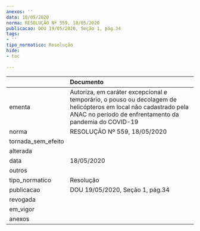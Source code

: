 ```yaml
---
anexos: ''
data: 18/05/2020
norma: RESOLUÇÃO Nº 559, 18/05/2020
publicacao: DOU 19/05/2020, Seção 1, pág.34
tags:
- ''
tipo_normatico: Resolução
hide: 
- toc 
 
---
```


|                    | Documento                                                                                                                                                                 |
|:-------------------|:--------------------------------------------------------------------------------------------------------------------------------------------------------------------------|
| ementa             | Autoriza, em caráter excepcional e temporário, o pouso ou decolagem de helicópteros em local não cadastrado pela ANAC no período de enfrentamento da pandemia do COVID-19 |
| norma              | RESOLUÇÃO Nº 559, 18/05/2020                                                                                                                                              |
| tornada_sem_efeito |                                                                                                                                                                           |
| alterada           |                                                                                                                                                                           |
| data               | 18/05/2020                                                                                                                                                                |
| outros             |                                                                                                                                                                           |
| tipo_normatico     | Resolução                                                                                                                                                                 |
| publicacao         | DOU 19/05/2020, Seção 1, pág.34                                                                                                                                           |
| revogada           |                                                                                                                                                                           |
| em_vigor           |                                                                                                                                                                           |
| anexos             |                                                                                                                                                                           |